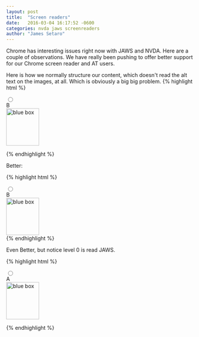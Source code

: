 ```yaml
---
layout: post
title:  "Screen readers"
date:   2016-03-04 16:17:52 -0600
categories: nvda jaws screenreaders
author:	"James Setaro"
---
```


Chrome has interesting issues right now with JAWS and NVDA.  Here are a couple of observations. We have really been pushing to offer better support for our Chrome screen reader and AT users.


Here is how we normally structure our content, which doesn't read the alt text on the images, at all. Which is obviously a big big problem.
{% highlight html %}
<label class="radio">
	<div class="int-choice-control"><input type="radio" name="group_RESPONSE2" value="ChoiceB"/></div>
	<div class="int-choice-label">B</div>
	<div class="int-choice-desc"><span><img src="bluebox.png" alt="blue box" width="88" height="100"></span></div>
</label>

{% endhighlight %}


Better:

{% highlight html %}
    <!--Chrome/NVDA Reads radio button not checked B, then B again, then blue box-->
    <!--Chrome/JAWS Reads radio button not checked B level 0 then B then blue box-->
<label for=ChoiceB class="radio">
	<div class="int-choice-control"><input type="radio" name="group_RESPONSE2" value="ChoiceB"/></div>
	<div class="int-choice-label">B</div>
	<div class="int-choice-desc"><span><img src="bluebox.png" alt="blue box" width="88" height="100"></span></div>
</label>
{% endhighlight %}

Even Better, but notice level 0 is read JAWS.   

{% highlight html %}

<!--Chrome/NVDA Reads radio button not checked A, then blue box-->
<!--Chrome/JAWS Reads radio button not checked level 0 then A then blue box-->
<!--FF/NVDA Reads radio button not checked then A then blue box-->
<!--FF/JAWS Reads radio button not checked 1 of 3 then A then blue box-->
<div class="int-choice-control">
<input type="radio" name="group_RESPONSE2" value="ChoiceA"/></div>
<label for=ChoiceA class="radio">
<div class="int-choice-label">A</div>
<div class="int-choice-desc">
    <span>
        <img src="bluebox.png" alt="blue box" width="88" height="100">
    </span>
</div>
</label>

{% endhighlight %}